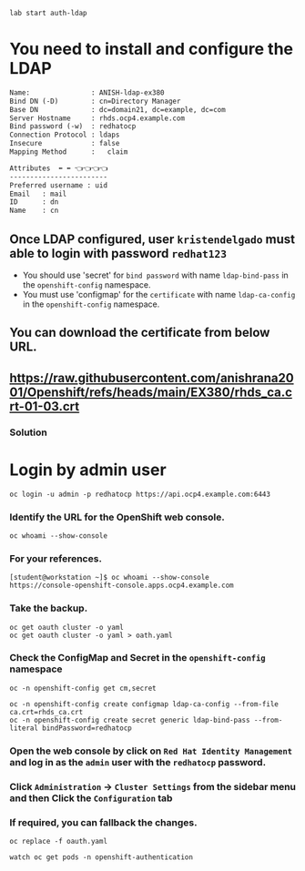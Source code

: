 
```
lab start auth-ldap
```

# You need to install and configure the LDAP 
```html
Name:               : ANISH-ldap-ex380
Bind DN (-D)        : cn=Directory Manager
Base DN             : dc=domain21, dc=example, dc=com
Server Hostname     : rhds.ocp4.example.com
Bind password (-w)  : redhatocp
Connection Protocol : ldaps
Insecure            : false
Mapping Method      :	claim

Attributes  ⬅️ ⬅️ 👈👈👈👈
------------------------
Preferred username : uid
Email   : mail
ID      : dn
Name    : cn
```
## Once LDAP configured, user `kristendelgado` must able to login with password `redhat123`
- You should use 'secret' for `bind password` with name `ldap-bind-pass` in the `openshift-config` namespace.
- You must use 'configmap' for the `certificate` with name `ldap-ca-config` in the `openshift-config` namespace.
## You can download the certificate from below URL.
https://raw.githubusercontent.com/anishrana2001/Openshift/refs/heads/main/EX380/rhds_ca.crt-01-03.crt
---


### Solution 
# Login by admin user
```
oc login -u admin -p redhatocp https://api.ocp4.example.com:6443
```
### Identify the URL for the OpenShift web console.
```
oc whoami --show-console
```
### For your references.
```
[student@workstation ~]$ oc whoami --show-console
https://console-openshift-console.apps.ocp4.example.com
```
### Take the backup.

```
oc get oauth cluster -o yaml
oc get oauth cluster -o yaml > oath.yaml
```

### Check the ConfigMap and Secret in the `openshift-config` namespace
```
oc -n openshift-config get cm,secret
```
```
oc -n openshift-config create configmap ldap-ca-config --from-file ca.crt=rhds_ca.crt 
oc -n openshift-config create secret generic ldap-bind-pass --from-literal bindPassword=redhatocp 
```
### Open the web console by click on `Red Hat Identity Management` and log in as the `admin` user with the `redhatocp` password.
### Click `Administration` → `Cluster Settings` from the sidebar menu and then Click the `Configuration` tab



### If required, you can fallback the changes. 
```
oc replace -f oauth.yaml
```
```
watch oc get pods -n openshift-authentication
```
